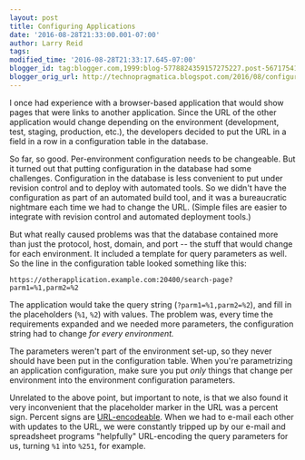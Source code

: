 ```yaml
---
layout: post
title: Configuring Applications
date: '2016-08-28T21:33:00.001-07:00'
author: Larry Reid
tags:
modified_time: '2016-08-28T21:33:17.645-07:00'
blogger_id: tag:blogger.com,1999:blog-5778824359157275227.post-5671754197301034022
blogger_orig_url: http://technopragmatica.blogspot.com/2016/08/configuring-applications.html
---
```


I once had experience with a browser-based application that would show pages that were links to another application. Since the URL of the other application would change depending on the environment (development, test, staging, production, etc.), the developers decided to put the URL in a field in a row in a configuration table in the database.

So far, so good. Per-environment configuration needs to be changeable. But it turned out that putting configuration in the database had some challenges. Configuration in the database is less convenient to put under revision control and to deploy with automated tools. So we didn't have the configuration as part of an automated build tool, and it was a bureaucratic nightmare each time we had to change the URL. (Simple files are easier to integrate with revision control and automated deployment tools.)

But what really caused problems was that the database contained more than just the protocol, host, domain, and port -- the stuff that would change for each environment. It included a template for query parameters as well. So the line in the configuration table looked something like this:
```
https://otherapplication.example.com:20400/search-page?parm1=%1,parm2=%2
```
The application would take the query string (`?parm1=%1,parm2=%2`), and fill in the placeholders (`%1`, `%2`) with values. The problem was, every time the requirements expanded and we needed more parameters, the configuration string had to change *for every environment.*

The parameters weren't part of the environment set-up, so they never should have been put in the configuration table. When you're parametrizing an application configuration, make sure you put *only* things that change per environment into the environment configuration parameters.

Unrelated to the above point, but important to note, is that we also found it very inconvenient that the placeholder marker in the URL was a percent sign. Percent signs are [URL-encodeable](https://en.wikipedia.org/wiki/Percent-encoding). When we had to e-mail each other with updates to the URL, we were constantly tripped up by our e-mail and spreadsheet programs "helpfully" URL-encoding the query parameters for us, turning `%1` into `%251`, for example.
